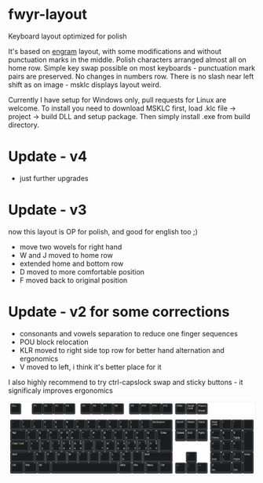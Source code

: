 # fwyr-layout
Keyboard layout optimized for polish

It's based on [engram](https://github.com/binarybottle/engram/) layout, with some modifications and without punctuation marks in the middle. Polish characters arranged almost all on home row. Simple key swap possible on most keyboards - punctuation mark pairs are preserved. No changes in numbers row. There is no slash near left shift as on image - msklc displays layout weird.

Currently I have setup for Windows only, pull requests for Linux are welcome. To install you need to download MSKLC first, load .klc file -> project -> build DLL and setup package. Then simply install .exe from build directory.

# Update - v4
- just further upgrades

# Update - v3
now this layout is OP for polish, and good for english too ;)
- move two wovels for right hand
- W and J moved to home row
- extended home and bottom row
- D moved to more comfortable position
- F moved back to original position


# Update - v2 for some corrections
- consonants and vowels separation to reduce one finger sequences
- POU block relocation
- KLR moved to right side top row for better hand alternation and ergonomics
- V moved to left, i think it's better place for it

I also highly recommend to try ctrl-capslock swap and sticky buttons - it significaly improves ergonomics


![image](https://github.com/AKmatiAK/fwyr-layout/blob/main/keyboard-layout(2).png "layout")
